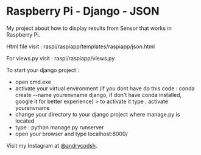 # Raspberry Pi - Django - JSON 
My project about how to display results from Sensor that works in Raspberry Pi.

Html file visit : raspi/raspiapp/templates/raspiapp/json.html

For views.py visit : raspi/raspiapp/views.py

To start your django project : 
- open cmd.exe
- activate your virtual environment (if you dont have do this code : conda create --name yourenvname django, if don't have conda installed, google it for better experience) > to activate it type : activate yourenvname
- change your directory to your django project where manage.py is located
- type : python manage.py runserver
- open your browser and type localhost:8000/

Visit my Instagram at [@andrycodsh](https://www.instagram.com/andrycodsh).
